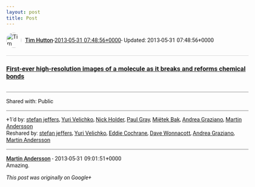 ```yaml
---
layout: post
title: Post
---
```


<html><head><meta charset="utf-8"><title>Google+ post</title><style>body {font: 11pt Roboto, Arial, sans-serif; max-width: 640px; margin: 24px;}.author-photo {border-radius: 50%; margin-right: 10px; width: 40px;}.author {font-weight: 500;}.main-content {margin: 15px 0 15px;}.post-title {font-weight: bold;}.location {display: block; margin-top: 15px;}.location img {float: left; margin-right: 5px; width: 20px;}.media-link {display: inline-block; max-width: 100%; vertical-align: top;}.media-link p {margin-top: 5px; max-height: 4em; overflow: scroll;}.media {max-height: 100vh; max-width: 100%;}.video-placeholder {background: black; display: flex; height: 300px; max-width: 100%; width: 640px;}.play-icon {border-bottom: 30px solid transparent; border-left: 50px solid white; border-top: 30px solid transparent; color: white; margin: auto;}.album {max-height: 800px; overflow: scroll; width: calc(100vw - 48px);}.album .media-link {margin-right: 5px; max-width: 250px;}.album .media {max-height: 250px;}.link-embed {border-top: 1px solid lightgrey; display: block; margin-top: 20px;}.link-embed img {max-width: 100%;}.inline-link-embed {display: block;}.inline-link-embed img {vertical-align: middle;}.link-title {display: inline-block; font-size: medium; font-weight: 300; padding-left: 1em;}.reshare-attribution {display: block; font-weight: bold; margin-bottom: 10px;}.poll-image {margin-bottom: 5px; max-height: 300px; max-width: 500px;}.poll-choice {align-items: center; display: flex; margin-bottom: 5px; max-width: 500px;}.poll-choice-percentage {background-color: lightblue; height: 100%; left: 0; position: absolute; z-index: -1;}.poll-choice-selected {margin-right: 5px;}.poll-choice-results {border: 1px solid lightgray; border-radius: 5px; display: flex; line-height: 40px; overflow: hidden; padding: 0 8px; position: relative;}.poll-choice-results, .poll-choice-description {flex-grow: 1; margin-right: 10px;}.poll-choice-image {width: 100%;}.poll-choice-image, .poll-choice-image img {max-height: 40px; max-width: 100px;}.poll-choice-votes {max-height: 100px; overflow: auto;}.plus-entity-embed {color: black; display: block; text-decoration: none;}.plus-entity-embed-cover-photo {max-height: 300px; max-width: 100%;}.plus-entity-embed-info {padding: 0 1em 1em;}.plus-entity-embed-info h2 {font-weight: 500; margin: 10px 0;}.plus-entity-embed-info p {font-size: small; margin: 0;}.collection-owner-avatar {border-radius: 50%; border: 2px solid white; height: 40px; margin-top: -22px;}.visibility {padding: 1em 0; border-top: 1px solid grey;}.post-activity {padding: 1em 0; border-top: 1px solid grey;}.comments {border-top: 1px solid gray; padding-top: 1em;}.comment + .comment {margin-top: 1em;}.comment .media-link, .comment .inline-link-embed {margin-top: 5px;}</style></head><body><div style="margin-bottom:1em;"><div style="display:flex; align-items:center"><img class="author-photo" src="https://lh4.googleusercontent.com/-epo4ZZKNqEw/AAAAAAAAAAI/AAAAAAAAVSU/qu3LpcHEnoQ/s64-c/photo.jpg" alt="Tim Hutton"><a href="https://plus.google.com/+TimHutton" target="_blank" class="author">Tim Hutton</a> - <a target="_blank" href="https://plus.google.com/+TimHutton/posts/EZfgtrZF9NA">2013-05-31 07:48:56+0000</a><span> - Updated: 2013-05-31 07:48:56+0000</span></div><div class="main-content"></div><a href="http://phys.org/news/2013-05-first-ever-high-resolution-images-molecule-reforms.html" target="_blank" class="link-embed"><h3>First-ever high-resolution images of a molecule as it breaks and reforms chemical bonds</h3><img src="http://cdn.physorg.com/newman/gfx/news/2013/2-firsteverhig.jpg" alt=""></a></div><div class="visibility">Shared with: Public</div><div class="post-activity"><div class="plus-oners">+1'd by: <a href="https://plus.google.com/115958517486719853660">stefan jeffers</a>, <a href="https://plus.google.com/+YuriVelichko">Yuri Velichko</a>, <a href="https://plus.google.com/+NickHolder">Nick Holder</a>, <a href="https://plus.google.com/+PaulGrayUK">Paul Gray</a>, <a href="https://plus.google.com/+MiëtekBak">Miëtek Bak</a>, <a href="https://plus.google.com/+AndreaGraziano">Andrea Graziano</a>, <a href="https://plus.google.com/+MartinAndersson">Martin Andersson</a></div><div class="resharers">Reshared by: <a href="https://plus.google.com/115958517486719853660">stefan jeffers</a>, <a href="https://plus.google.com/+YuriVelichko">Yuri Velichko</a>, <a href="https://plus.google.com/+EddieCochrane">Eddie Cochrane</a>, <a href="https://plus.google.com/+DaveWonnacott">Dave Wonnacott</a>, <a href="https://plus.google.com/+AndreaGraziano">Andrea Graziano</a>, <a href="https://plus.google.com/+MartinAndersson">Martin Andersson</a></div></div><div class="comments"><div class="comment"><a target="_blank" href="https://plus.google.com/+MartinAndersson" class="author">Martin Andersson</a><span class="time"> - 2013-05-31 09:01:51+0000</span><div class="comment-content">Amazing.</div></div></div></body></html>

<i>This post was originally on Google+</i>